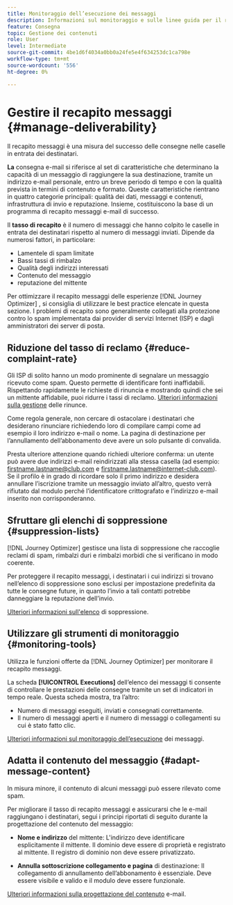 ```yaml
---
title: Monitoraggio dell’esecuzione dei messaggi
description: Informazioni sul monitoraggio e sulle linee guida per il recapito messaggi
feature: Consegna
topic: Gestione dei contenuti
role: User
level: Intermediate
source-git-commit: 4be1d6f4034a0bb0a24fe5e4f634253dc1ca798e
workflow-type: tm+mt
source-wordcount: '556'
ht-degree: 0%

---
```


# Gestire il recapito messaggi {#manage-deliverability}

Il recapito messaggi è una misura del successo delle consegne nelle caselle in entrata dei destinatari.

**La** consegna e-mail si riferisce al set di caratteristiche che determinano la capacità di un messaggio di raggiungere la sua destinazione, tramite un indirizzo e-mail personale, entro un breve periodo di tempo e con la qualità prevista in termini di contenuto e formato. Queste caratteristiche rientrano in quattro categorie principali: qualità dei dati, messaggi e contenuti, infrastruttura di invio e reputazione. Insieme, costituiscono la base di un programma di recapito messaggi e-mail di successo.

Il **tasso di recapito** è il numero di messaggi che hanno colpito le caselle in entrata dei destinatari rispetto al numero di messaggi inviati. Dipende da numerosi fattori, in particolare:

* Lamentele di spam limitate
* Bassi tassi di rimbalzo
* Qualità degli indirizzi interessati
* Contenuto del messaggio
* reputazione del mittente

Per ottimizzare il recapito messaggi delle esperienze [!DNL Journey Optimizer] , si consiglia di utilizzare le best practice elencate in questa sezione. I problemi di recapito sono generalmente collegati alla protezione contro lo spam implementata dai provider di servizi Internet (ISP) e dagli amministratori dei server di posta.

## Riduzione del tasso di reclamo {#reduce-complaint-rate}

Gli ISP di solito hanno un modo prominente di segnalare un messaggio ricevuto come spam. Questo permette di identificare fonti inaffidabili. Rispettando rapidamente le richieste di rinuncia e mostrando quindi che sei un mittente affidabile, puoi ridurre i tassi di reclamo. [Ulteriori informazioni sulla gestione](consent.md#opt-out-management) delle rinunce.

Come regola generale, non cercare di ostacolare i destinatari che desiderano rinunciare richiedendo loro di compilare campi come ad esempio il loro indirizzo e-mail o nome. La pagina di destinazione per l’annullamento dell’abbonamento deve avere un solo pulsante di convalida.

Presta ulteriore attenzione quando richiedi ulteriore conferma: un utente può avere due indirizzi e-mail reindirizzati alla stessa casella (ad esempio: firstname.lastname@club.com e firstname.lastname@internet-club.com). Se il profilo è in grado di ricordare solo il primo indirizzo e desidera annullare l’iscrizione tramite un messaggio inviato all’altro, questo verrà rifiutato dal modulo perché l’identificatore crittografato e l’indirizzo e-mail inserito non corrisponderanno.

## Sfruttare gli elenchi di soppressione {#suppression-lists}

[!DNL Journey Optimizer] gestisce una lista di soppressione che raccoglie reclami di spam, rimbalzi duri e rimbalzi morbidi che si verificano in modo coerente.

Per proteggere il recapito messaggi, i destinatari i cui indirizzi si trovano nell’elenco di soppressione sono esclusi per impostazione predefinita da tutte le consegne future, in quanto l’invio a tali contatti potrebbe danneggiare la reputazione dell’invio.

[Ulteriori informazioni sull&#39;elenco](suppression-list.md) di soppressione.

## Utilizzare gli strumenti di monitoraggio {#monitoring-tools}

Utilizza le funzioni offerte da [!DNL Journey Optimizer] per monitorare il recapito messaggi.

La scheda **[!UICONTROL Executions]** dell’elenco dei messaggi ti consente di controllare le prestazioni delle consegne tramite un set di indicatori in tempo reale. Questa scheda mostra, tra l’altro:
* Numero di messaggi eseguiti, inviati e consegnati correttamente.
* Il numero di messaggi aperti e il numero di messaggi o collegamenti su cui è stato fatto clic.

[Ulteriori informazioni sul monitoraggio dell’esecuzione](message-monitoring.md) dei messaggi.

## Adatta il contenuto del messaggio {#adapt-message-content}

In misura minore, il contenuto di alcuni messaggi può essere rilevato come spam.

<!--The use of certain words or of exclamation points in the subject line and within the messages can be read as signs of spam.

Spammers are also known to replace text with images to stop offending text from being analyzed automatically by anti-spam filters. In response to this, a message (in HTML format) with a high proportion of images, or images as attachments, may end up being blocked.-->

Per migliorare il tasso di recapito messaggi e assicurarsi che le e-mail raggiungano i destinatari, segui i principi riportati di seguito durante la progettazione del contenuto del messaggio:

* **Nome e indirizzo** del mittente: L&#39;indirizzo deve identificare esplicitamente il mittente. Il dominio deve essere di proprietà e registrato al mittente. Il registro di dominio non deve essere privatizzato.

<!--* **Subject**: Avoid excessive capitalization and punctuation, and words that are frequently used by spammers ("Win", "Free", etc.).
* **Personalize your email**: Personalizing the email increases the chances of your message being opened.
* **Images and text**: Respect a decent text/image ratio (for example 60% text and 40% images).-->
* **Annulla sottoscrizione collegamento e pagina** di destinazione: Il collegamento di annullamento dell’abbonamento è essenziale. Deve essere visibile e valido e il modulo deve essere funzionale.

<!--**Use tools** offered by Journey Optimizer to optimize the content of your email (delivery analysis, anti-spam analysis).-->

[Ulteriori informazioni sulla progettazione del contenuto](design-emails.md) e-mail.
